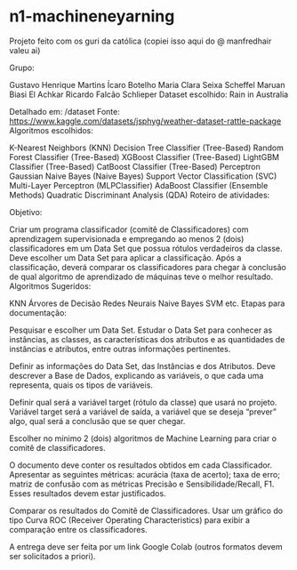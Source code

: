 # n1-machineneyarning
Projeto feito com os guri da católica 
(copiei isso aqui do @ manfredhair valeu ai)

Grupo:

Gustavo Henrique Martins
Ícaro Botelho
Maria Clara Seixa Scheffel
Maruan Biasi El Achkar
Ricardo Falcão Schlieper
Dataset escolhido: Rain in Australia

Detalhado em: /dataset
Fonte: https://www.kaggle.com/datasets/jsphyg/weather-dataset-rattle-package
Algoritmos escolhidos:

K-Nearest Neighbors (KNN)
Decision Tree Classifier (Tree-Based)
Random Forest Classifier (Tree-Based)
XGBoost Classifier (Tree-Based)
LightGBM Classifier (Tree-Based)
CatBoost Classifier (Tree-Based)
Perceptron
Gaussian Naive Bayes (Naive Bayes)
Support Vector Classification (SVC)
Multi-Layer Perceptron (MLPClassifier)
AdaBoost Classifier (Ensemble Methods)
Quadratic Discriminant Analysis (QDA)
Roteiro de atividades:

Objetivo:

Criar um programa classificador (comitê de Classificadores) com aprendizagem supervisionada e empregando ao menos 2 (dois) classificadores em um Data Set que possua rótulos verdadeiros da classe. Deve escolher um Data Set para aplicar a classificação. Após a classificação, deverá comparar os classificadores para chegar à conclusão de qual algoritmo de aprendizado de máquinas teve o melhor resultado.
Algoritmos Sugeridos:

KNN
Árvores de Decisão
Redes Neurais
Naive Bayes
SVM
etc.
Etapas para documentação:

Pesquisar e escolher um Data Set. Estudar o Data Set para conhecer as instâncias, as classes, as características dos atributos e as quantidades de instâncias e atributos, entre outras informações pertinentes.

Definir as informações do Data Set, das Instâncias e dos Atributos. Deve descrever a Base de Dados, explicando as variáveis, o que cada uma representa, quais os tipos de variáveis.

Definir qual será a variável target (rótulo da classe) que usará no projeto. Variável target será a variável de saída, a variável que se deseja “prever” algo, qual será a conclusão que se quer chegar.

Escolher no mínimo 2 (dois) algoritmos de Machine Learning para criar o comitê de classificadores.

O documento deve conter os resultados obtidos em cada Classificador. Apresentar as seguintes métricas: acurácia (taxa de acerto); taxa de erro; matriz de confusão com as métricas Precisão e Sensibilidade/Recall, F1. Esses resultados devem estar justificados.

Comparar os resultados do Comitê de Classificadores. Usar um gráfico do tipo Curva ROC (Receiver Operating Characteristics) para exibir a comparação entre os classificadores.

A entrega deve ser feita por um link Google Colab (outros formatos devem ser solicitados a priori).

